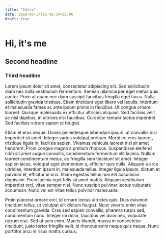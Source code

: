 ```yaml
---
title: "Intro"
date: 2019-08-17T15:48:34+02:00
draft: true
---
```


# Hi, it's me
## Second headline
### Third headline

Lorem ipsum dolor sit amet, consectetur adipiscing elit. Sed sollicitudin diam nec nulla vestibulum fermentum. Aenean ullamcorper eget metus quis auctor. Proin at quam nec diam suscipit faucibus fringilla eget lacus. Nulla sollicitudin gravida tristique. Etiam tincidunt eget libero vel iaculis. Interdum et malesuada fames ac ante ipsum primis in faucibus. Ut congue ornare laoreet. Quisque malesuada ex efficitur ultricies aliquam. Sed facilisis velit ac nisl dapibus, in ultrices nisi faucibus. Curabitur tempor luctus imperdiet. Sed facilisis rutrum sapien ut feugiat.

Etiam et eros neque. Donec pellentesque bibendum ipsum, at convallis nisi imperdiet sit amet. Integer varius volutpat pretium. Morbi eu eros laoreet, tristique ligula in, facilisis sapien. Vivamus vehicula laoreet nisl sit amet hendrerit. Proin congue magna a pretium rhoncus. Suspendisse eleifend nibh sit amet augue convallis, condimentum fermentum elit lacinia. Nullam laoreet condimentum metus, ac fringilla sem tincidunt sit amet. Integer sapien lacus, volutpat eget elementum a, efficitur quis nulla. Aliquam a arcu ultricies, interdum ipsum in, malesuada tellus. Integer ligula ipsum, dictum et pulvinar et, efficitur id orci. Etiam egestas tellus non elit accumsan dignissim. Proin lacinia eget felis sit amet mattis. Aliquam vestibulum imperdiet orci, vitae semper nisl. Nunc suscipit pulvinar lectus vulputate accumsan. Nunc vel est vitae tellus pulvinar malesuada.

Proin placerat ornare orci, id ornare lectus ultricies quis. Duis euismod tincidunt tellus, ut volutpat elit dictum feugiat. Nunc viverra enim vitae condimentum gravida. Cras sed sapien convallis, pharetra turpis sed, condimentum nunc. Integer mi dolor, faucibus vel diam nec, vulputate rutrum erat. Sed ut sem enim. Mauris blandit, massa in consectetur tincidunt, justo tortor fringilla velit, id rhoncus enim neque quis neque. Nunc porttitor arcu in risus mattis cursus.

